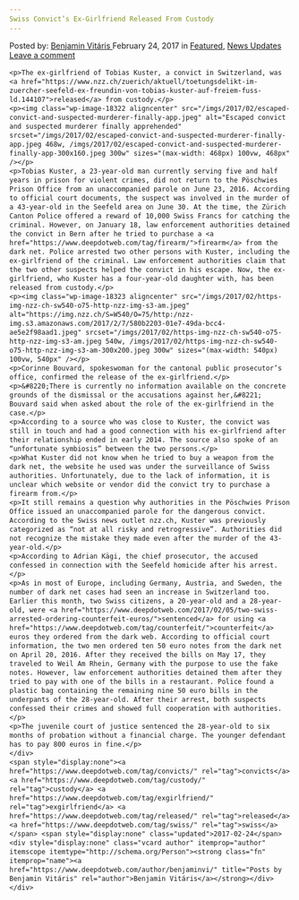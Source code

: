 ```yaml
---
Swiss Convict’s Ex-Girlfriend Released From Custody
---
```

<article class="post-listing post-18318 post type-post status-publish format-standard has-post-thumbnail hentry  tag-convicts tag-custody tag-exgirlfriend tag-released tag-swiss">
    <div class="post-inner">
        <span>Posted by: <a href="https://www.deepdotweb.com/author/benjaminvi/" title="">Benjamin Vitáris </a></span>
    <span>February 24, 2017</span>
    <span>in <a href="https://www.deepdotweb.com/category/deepdot-news/" rel="category tag">Featured</a>, <a href="https://www.deepdotweb.com/category/news-updates/" rel="category tag">News Updates</a></span>
    <span><a href="https://www.deepdotweb.com/2017/02/24/swiss-convicts-ex-girlfriend-released-custody/#respond">Leave a comment</a></span>
    </p>
    <div class="clear"></div>
    
    <p>The ex-girlfriend of Tobias Kuster, a convict in Switzerland, was <a href="https://www.nzz.ch/zuerich/aktuell/toetungsdelikt-im-zuercher-seefeld-ex-freundin-von-tobias-kuster-auf-freiem-fuss-ld.144107">released</a> from custody.</p>
    <p><img class="wp-image-18322 aligncenter" src="/imgs/2017/02/escaped-convict-and-suspected-murderer-finally-app.jpeg" alt="Escaped convict and suspected murderer finally apprehended" srcset="/imgs/2017/02/escaped-convict-and-suspected-murderer-finally-app.jpeg 468w, /imgs/2017/02/escaped-convict-and-suspected-murderer-finally-app-300x160.jpeg 300w" sizes="(max-width: 468px) 100vw, 468px" /></p>
    <p>Tobias Kuster, a 23-year-old man currently serving five and half years in prison for violent crimes, did not return to the Pöschwies Prison Office from an unaccompanied parole on June 23, 2016. According to official court documents, the suspect was involved in the murder of a 43-year-old in the Seefeld area on June 30. At the time, the Zürich Canton Police offered a reward of 10,000 Swiss Francs for catching the criminal. However, on January 18, law enforcement authorities detained the convict in Bern after he tried to purchase a <a href="https://www.deepdotweb.com/tag/firearm/">firearm</a> from the dark net. Police arrested two other persons with Kuster, including the ex-girlfriend of the criminal. Law enforcement authorities claim that the two other suspects helped the convict in his escape. Now, the ex-girlfriend, who Kuster has a four-year-old daughter with, has been released from custody.</p>
    <p><img class="wp-image-18323 aligncenter" src="/imgs/2017/02/https-img-nzz-ch-sw540-o75-http-nzz-img-s3-am.jpeg" alt="https://img.nzz.ch/S=W540/O=75/http:/nzz-img.s3.amazonaws.com/2017/2/7/580b2203-01e7-49da-bcc4-ae5e2f98aad1.jpeg" srcset="/imgs/2017/02/https-img-nzz-ch-sw540-o75-http-nzz-img-s3-am.jpeg 540w, /imgs/2017/02/https-img-nzz-ch-sw540-o75-http-nzz-img-s3-am-300x200.jpeg 300w" sizes="(max-width: 540px) 100vw, 540px" /></p>
    <p>Corinne Bouvard, spokeswoman for the cantonal public prosecutor’s office, confirmed the release of the ex-girlfriend.</p>
    <p>&#8220;There is currently no information available on the concrete grounds of the dismissal or the accusations against her,&#8221; Bouvard said when asked about the role of the ex-girlfriend in the case.</p>
    <p>According to a source who was close to Kuster, the convict was still in touch and had a good connection with his ex-girlfriend after their relationship ended in early 2014. The source also spoke of an “unfortunate symbiosis” between the two persons.</p>
    <p>What Kuster did not know when he tried to buy a weapon from the dark net, the website he used was under the surveillance of Swiss authorities. Unfortunately, due to the lack of information, it is unclear which website or vendor did the convict try to purchase a firearm from.</p>
    <p>It still remains a question why authorities in the Pöschwies Prison Office issued an unaccompanied parole for the dangerous convict. According to the Swiss news outlet nzz.ch, Kuster was previously categorized as “not at all risky and retrogressive”. Authorities did not recognize the mistake they made even after the murder of the 43-year-old.</p>
    <p>According to Adrian Kägi, the chief prosecutor, the accused confessed in connection with the Seefeld homicide after his arrest.</p>
    <p>As in most of Europe, including Germany, Austria, and Sweden, the number of dark net cases had seen an increase in Switzerland too. Earlier this month, two Swiss citizens, a 20-year-old and a 28-year-old, were <a href="https://www.deepdotweb.com/2017/02/05/two-swiss-arrested-ordering-counterfeit-euros/">sentenced</a> for using <a href="https://www.deepdotweb.com/tag/counterfeit/">counterfeit</a> euros they ordered from the dark web. According to official court information, the two men ordered ten 50 euro notes from the dark net on April 20, 2016. After they received the bills on May 17, they traveled to Weil Am Rhein, Germany with the purpose to use the fake notes. However, law enforcement authorities detained them after they tried to pay with one of the bills in a restaurant. Police found a plastic bag containing the remaining nine 50 euro bills in the underpants of the 28-year-old. After their arrest, both suspects confessed their crimes and showed full cooperation with authorities.</p>
    <p>The juvenile court of justice sentenced the 28-year-old to six months of probation without a financial charge. The younger defendant has to pay 800 euros in fine.</p>
    </div>
    <span style="display:none"><a href="https://www.deepdotweb.com/tag/convicts/" rel="tag">convicts</a> <a href="https://www.deepdotweb.com/tag/custody/" rel="tag">custody</a> <a href="https://www.deepdotweb.com/tag/exgirlfriend/" rel="tag">exgirlfriend</a> <a href="https://www.deepdotweb.com/tag/released/" rel="tag">released</a> <a href="https://www.deepdotweb.com/tag/swiss/" rel="tag">swiss</a></span> <span style="display:none" class="updated">2017-02-24</span>
    <div style="display:none" class="vcard author" itemprop="author" itemscope itemtype="http://schema.org/Person"><strong class="fn" itemprop="name"><a href="https://www.deepdotweb.com/author/benjaminvi/" title="Posts by Benjamin Vitáris" rel="author">Benjamin Vitáris</a></strong></div>
    </div>
</article>

